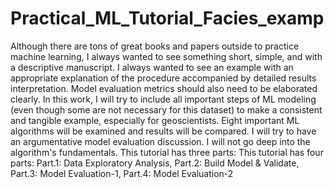 # Practical_ML_Tutorial_Facies_examp
Although there are tons of great books and papers outside to practice machine learning, I always wanted to see something short, simple, and with a descriptive manuscript. I always wanted to see an example with an appropriate explanation of the procedure accompanied by detailed results interpretation. Model evaluation metrics should also need to be elaborated clearly.
In this work, I will try to include all important steps of ML modeling (even though some are not necessary for this dataset) to make a consistent and tangible example, especially for geoscientists. Eight important ML algorithms will be examined and results will be compared. I will try to have an argumentative model evaluation discussion. I will not go deep into the algorithm's fundamentals.
This tutorial has three parts: This tutorial has four parts:
Part.1: Data Exploratory Analysis,
Part.2: Build Model & Validate,
Part.3: Model Evaluation-1,
Part.4: Model Evaluation-2

